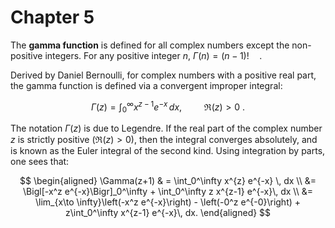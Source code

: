# Chapter 5

The **gamma function** is defined for all complex numbers except the non-positive integers. For any positive integer $n$, $\Gamma(n) = (n-1)!\quad$.

Derived by Daniel Bernoulli, for complex numbers with a positive real part, the gamma function is defined via a convergent improper integral:

$$\Gamma(z) = \int_0^\infty x^{z-1} e^{-x}\,dx, \ \qquad \Re(z) > 0\ .$$

The notation $\Gamma (z)$ is due to Legendre. If the real part of the complex number $z$ is strictly positive ($\Re (z)>0$), then the integral converges absolutely, and is known as the Euler integral of the second kind. Using integration by parts, one sees that:

$$
\begin{aligned}
   \Gamma(z+1) & = \int_0^\infty x^{z} e^{-x} \, dx \\
&= \Bigl[-x^z e^{-x}\Bigr]_0^\infty + \int_0^\infty z x^{z-1} e^{-x}\, dx \\
&= \lim_{x\to \infty}\left(-x^z e^{-x}\right) - \left(-0^z e^{-0}\right) + z\int_0^\infty x^{z-1} e^{-x}\, dx.
\end{aligned}
$$